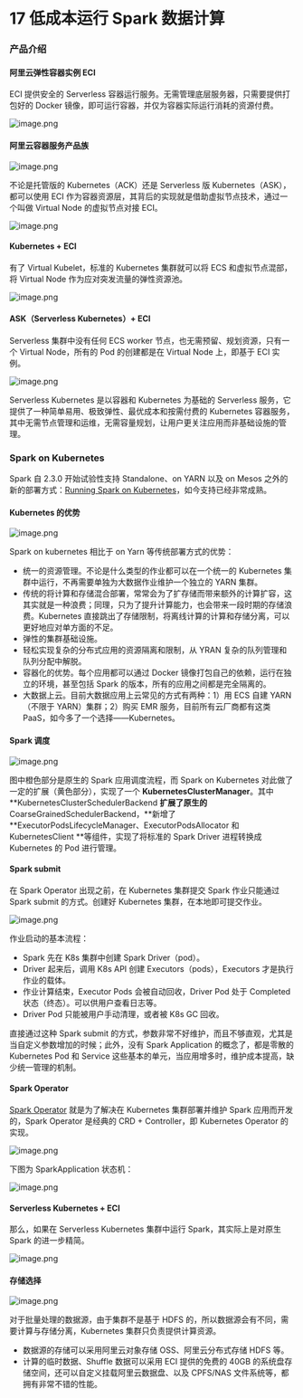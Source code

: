 17 低成本运行 Spark 数据计算
===================

### 产品介绍

#### 阿里云弹性容器实例 ECI

ECI 提供安全的 Serverless 容器运行服务。无需管理底层服务器，只需要提供打包好的 Docker 镜像，即可运行容器，并仅为容器实际运行消耗的资源付费。

![image.png](assets/2020-08-26-031216.png)

#### 阿里云容器服务产品族

![image.png](assets/2020-08-26-031217.png)

不论是托管版的 Kubernetes（ACK）还是 Serverless 版 Kubernetes（ASK），都可以使用 ECI 作为容器资源层，其背后的实现就是借助虚拟节点技术，通过一个叫做 Virtual Node 的虚拟节点对接 ECI。

![image.png](assets/2020-08-26-031219.png)

#### Kubernetes + ECI

有了 Virtual Kubelet，标准的 Kubernetes 集群就可以将 ECS 和虚拟节点混部，将 Virtual Node 作为应对突发流量的弹性资源池。

![image.png](assets/2020-08-26-031228.png)

#### ASK（Serverless Kubernetes）+ ECI

Serverless 集群中没有任何 ECS worker 节点，也无需预留、规划资源，只有一个 Virtual Node，所有的 Pod 的创建都是在 Virtual Node 上，即基于 ECI 实例。

![image.png](assets/2020-08-26-031231.png)

Serverless Kubernetes 是以容器和 Kubernetes 为基础的 Serverless 服务，它提供了一种简单易用、极致弹性、最优成本和按需付费的 Kubernetes 容器服务，其中无需节点管理和运维，无需容量规划，让用户更关注应用而非基础设施的管理。

### Spark on Kubernetes

Spark 自 2.3.0 开始试验性支持 Standalone、on YARN 以及 on Mesos 之外的新的部署方式：[Running Spark on Kubernetes](https://spark.apache.org/docs/2.3.0/running-on-kubernetes.html)，如今支持已经非常成熟。

#### Kubernetes 的优势

![image.png](assets/2020-08-26-031232.png)

Spark on kubernetes 相比于 on Yarn 等传统部署方式的优势：

* 统一的资源管理。不论是什么类型的作业都可以在一个统一的 Kubernetes 集群中运行，不再需要单独为大数据作业维护一个独立的 YARN 集群。
* 传统的将计算和存储混合部署，常常会为了扩存储而带来额外的计算扩容，这其实就是一种浪费；同理，只为了提升计算能力，也会带来一段时期的存储浪费。Kubernetes 直接跳出了存储限制，将离线计算的计算和存储分离，可以更好地应对单方面的不足。
* 弹性的集群基础设施。
* 轻松实现复杂的分布式应用的资源隔离和限制，从 YRAN 复杂的队列管理和队列分配中解脱。
* 容器化的优势。每个应用都可以通过 Docker 镜像打包自己的依赖，运行在独立的环境，甚至包括 Spark 的版本，所有的应用之间都是完全隔离的。
* 大数据上云。目前大数据应用上云常见的方式有两种：1）用 ECS 自建 YARN（不限于 YARN）集群；2）购买 EMR 服务，目前所有云厂商都有这类 PaaS，如今多了一个选择——Kubernetes。

#### Spark 调度

![image.png](assets/2020-08-26-031234.png)

图中橙色部分是原生的 Spark 应用调度流程，而 Spark on Kubernetes 对此做了一定的扩展（黄色部分），实现了一个 **KubernetesClusterManager**。其中 \*\*KubernetesClusterSchedulerBackend **扩展了原生的**CoarseGrainedSchedulerBackend，\*\*新增了 \*\*ExecutorPodsLifecycleManager、ExecutorPodsAllocator 和 KubernetesClient \*\*等组件，实现了将标准的 Spark Driver 进程转换成 Kubernetes 的 Pod 进行管理。

#### Spark submit

在 Spark Operator 出现之前，在 Kubernetes 集群提交 Spark 作业只能通过 Spark submit 的方式。创建好 Kubernetes 集群，在本地即可提交作业。

![image.png](assets/2020-08-26-031237.png)

作业启动的基本流程：

* Spark 先在 K8s 集群中创建 Spark Driver（pod）。
* Driver 起来后，调用 K8s API 创建 Executors（pods），Executors 才是执行作业的载体。
* 作业计算结束，Executor Pods 会被自动回收，Driver Pod 处于 Completed 状态（终态）。可以供用户查看日志等。
* Driver Pod 只能被用户手动清理，或者被 K8s GC 回收。

直接通过这种 Spark submit 的方式，参数非常不好维护，而且不够直观，尤其是当自定义参数增加的时候；此外，没有 Spark Application 的概念了，都是零散的 Kubernetes Pod 和 Service 这些基本的单元，当应用增多时，维护成本提高，缺少统一管理的机制。

#### Spark Operator

[Spark Operator](https://github.com/GoogleCloudPlatform/spark-on-k8s-operator) 就是为了解决在 Kubernetes 集群部署并维护 Spark 应用而开发的，Spark Operator 是经典的 CRD + Controller，即 Kubernetes Operator 的实现。

![image.png](assets/2020-08-26-031240.png)

下图为 SparkApplication 状态机：

![image.png](assets/2020-08-26-031242.png)

#### Serverless Kubernetes + ECI

那么，如果在 Serverless Kubernetes 集群中运行 Spark，其实际上是对原生 Spark 的进一步精简。

![image.png](assets/2020-08-26-031247.png)

#### 存储选择

![image.png](assets/2020-08-26-031248.png)

对于批量处理的数据源，由于集群不是基于 HDFS 的，所以数据源会有不同，需要计算与存储分离，Kubernetes 集群只负责提供计算资源。

* 数据源的存储可以采用阿里云对象存储 OSS、阿里云分布式存储 HDFS 等。
* 计算的临时数据、Shuffle 数据可以采用 ECI 提供的免费的 40GB 的系统盘存储空间，还可以自定义挂载阿里云数据盘、以及 CPFS/NAS 文件系统等，都拥有非常不错的性能。
